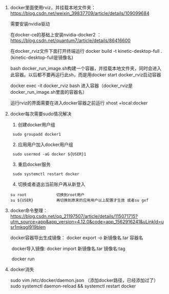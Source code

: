 1. docker里面使用rviz，并挂载本地文件夹： https://blog.csdn.net/weixin_39837709/article/details/109099684  

   需要安装nvidia驱动

   在docker-ce的基础上安装nvidia-docker2 ：https://blog.csdn.net/quantum7/article/details/86416600

   在docker_rviz文件下面打开终端运行 docker build -t  kinetic-desktop-full .   (kinetic-desktop-full是镜像名)

   bash docker_run_image.sh构建一个容器，并挂载本地文件夹，同时会进入此容器。以后都不要再运行此sh，而是用docker start docker_rviz启动容器

   docker exec -it docker_rviz bash 进入容器（docker_rviz是docker_run_image.sh里面的容器名）

   运行rviz的界面需要在进入docker容器之前运行 xhost +local:docker

2. docker每次需要sudo情况解决

   1. 创建docker用户组

   ```
    sudo groupadd docker1
   ```

   2. 应用用户加入docker用户组

   ```
    sudo usermod -aG docker ${USER}1
   ```

   3. 重启docker服务

   ```
    sudo systemctl restart docker
   ```

   4.  切换或者退出当前账户再从新登入

   ```
   su root             切换到root用户
   su ${USER}          再切换到原来的应用用户以上配置才生效 或者su gxf
   ```

3. docker命令整理： https://blog.csdn.net/qq_21197507/article/details/115071715?utm_source=app&app_version=4.12.0&code=app_1562916241&uLinkId=usr1mkqgl919blen

   

      docker容器导出生成镜像： docker export -o 新镜像名.tar 容器名

   ​		docker导入镜像: docker import 新镜像名.tar 镜像名:tag

   ​		docker run 

4. docker消失

      sudo vim /etc/docker/daemon.json  （添加docker路径，已经添加过了）
      sudo systemctl daemon-reload && systemctl restart docker
